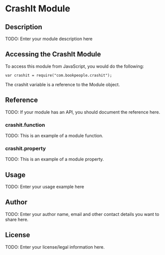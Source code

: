 # CrashIt Module

## Description

TODO: Enter your module description here

## Accessing the CrashIt Module

To access this module from JavaScript, you would do the following:

    var crashit = require("com.bookpeople.crashit");

The crashit variable is a reference to the Module object.

## Reference

TODO: If your module has an API, you should document
the reference here.

### crashit.function

TODO: This is an example of a module function.

### crashit.property

TODO: This is an example of a module property.

## Usage

TODO: Enter your usage example here

## Author

TODO: Enter your author name, email and other contact
details you want to share here.

## License

TODO: Enter your license/legal information here.
